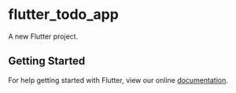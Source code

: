 # flutter_todo_app

A new Flutter project.

## Getting Started

For help getting started with Flutter, view our online
[documentation](http://flutter.io/).
